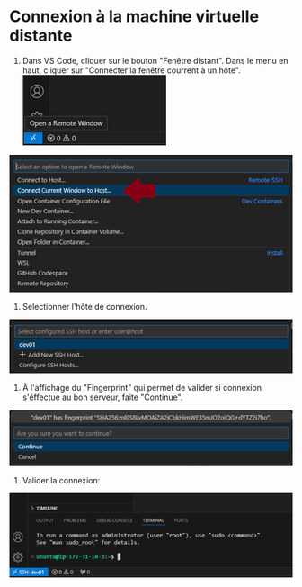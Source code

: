 # Connexion à la machine virtuelle distante
1. Dans VS Code, cliquer sur le bouton "Fenêtre distant". Dans le menu en haut, cliquer sur "Connecter la fenêtre courrent à un hôte". <br>
<img src="./images/VSCode - Remote window button.png"> <br>
<img src="./images/VSCode - Connect Current Window to Host.png">

1. Selectionner l'hôte de connexion. <br>
<img src="./images/VSCode - Select host.png">

1. À l'affichage du "Fingerprint" qui permet de valider si connexion s'éffectue au bon serveur, faite "Continue". <br>
<img src="./images/VSCode - Fingerprint.png">

1. Valider la connexion: <br>
<img src="./images/VSCode - Connection etablished.png">
